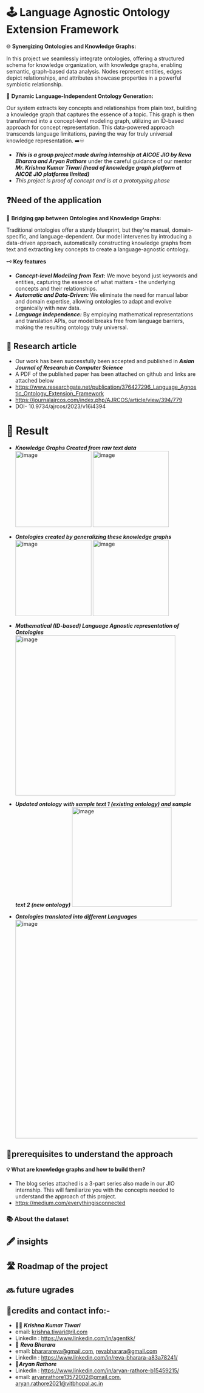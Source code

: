 # 🕹️ Language Agnostic Ontology Extension Framework

🌐 **Synergizing Ontologies and Knowledge Graphs:**

In this project we seamlessly integrate ontologies, offering a structured schema for knowledge organization, with knowledge graphs, enabling semantic, graph-based data analysis. Nodes represent entities, edges depict relationships, and attributes showcase properties in a powerful symbiotic relationship.

🚀 **Dynamic Language-Independent Ontology Generation:**

Our system extracts key concepts and relationships from plain text, building a knowledge graph that captures the essence of a topic. This graph is then transformed into a concept-level modeling graph, utilizing an ID-based approach for concept representation. This data-powered approach transcends language limitations, paving the way for truly universal knowledge representation. ️➡️♾️

* ***This is a group project made during  internship at AICOE JIO by  Reva Bharara and Aryan Rathore*** under the careful guidance of our mentor ***Mr. Krishna Kumar Tiwari (head of knowledge graph platform at AICOE JIO platforms limited)***
* *This project is proof of concept and is at a prototyping phase*

## ❓Need of the application
🔗 **Bridging gap between Ontologies and Knowledge Graphs:**

Traditional ontologies offer a sturdy blueprint, but they're manual, domain-specific, and language-dependent. Our model intervenes by introducing a data-driven approach, automatically constructing knowledge graphs from text and extracting key concepts to create a language-agnostic ontology.

🗝️ **Key features**
* ***Concept-level Modeling from Text:*** We move beyond just keywords and entities, capturing the essence of what matters - the underlying concepts and their relationships.
* ***Automatic and Data-Driven:*** We eliminate the need for manual labor and domain expertise, allowing ontologies to adapt and evolve organically with new data.
* ***Language Independence:*** By employing mathematical representations and translation APIs, our model breaks free from language barriers, making the resulting ontology truly universal.

## 🔬 Research article

* Our work has been successfully been accepted and published in ***Asian Journal of Research in Computer Science***
* A PDF of the published paper has been attached on github and links are attached below
* https://www.researchgate.net/publication/376427296_Language_Agnostic_Ontology_Extension_Framework
* https://journalajrcos.com/index.php/AJRCOS/article/view/394/779
* DOI- 10.9734/ajrcos/2023/v16i4394


# 🏁 Result
* ***Knowledge Graphs Created from raw text data***
  <img width="200" alt="image" src="https://github.com/revabharara/Language-Agnostic-Ontology-Extension-Framework/assets/89579327/2e196c96-ad81-49c4-b075-6eb75f9fcd28">
  <img width="200" alt="image" src="https://github.com/revabharara/Language-Agnostic-Ontology-Extension-Framework/assets/89579327/50b92361-5fe2-47af-bd91-43600fdd738c">

* ***Ontologies created by generalizing these knowledge graphs***
  <img width="200" alt="image" src="https://github.com/revabharara/Language-Agnostic-Ontology-Extension-Framework/assets/89579327/dfb5625a-3f12-4191-b7f9-b88fadaa03b1">
  <img width="200" alt="image" src="https://github.com/revabharara/Language-Agnostic-Ontology-Extension-Framework/assets/89579327/9b8f954c-38ae-4af2-a4bf-8ce526303c46">

* ***Mathematical (ID-based) Language Agnostic representation of Ontologies***
  <img width="421" alt="image" src="https://github.com/revabharara/Language-Agnostic-Ontology-Extension-Framework/assets/89579327/ce8912c5-a726-40f3-950c-281eada683f6">

* ***Updated ontology with sample text 1 (existing ontology) and sample text 2 (new ontology)***
  <img width="262" alt="image" src="https://github.com/revabharara/Language-Agnostic-Ontology-Extension-Framework/assets/89579327/14133cbd-e925-44a6-ad79-a248312d34a5">

* ***Ontologies translated into different Languages***
  <img width="575" alt="image" src="https://github.com/revabharara/Language-Agnostic-Ontology-Extension-Framework/assets/89579327/dbcc336e-a17d-4f10-afe3-881559334d9a">

## 💽prerequisites to understand the approach
#### 💡 What are knowledge graphs and how to build them? 

* The blog series attached is a 3-part series also made in our JIO internship. This will familiarize you with the concepts needed to understand the approach of this project.
* https://medium.com/everythingisconnected

### 📚 About the dataset


## 🖋️ insights


## 🛣️ Roadmap of the project


## 🔜 future ugrades

## 👥credits and contact info:-

* 🧑‍🏫 ***Krishna Kumar Tiwari***
* email: krishna.tiwari@ril.com
* LinkedIn : https://www.linkedin.com/in/agentkk/
* 👩 ***Reva Bharara***
* email: bhararareva@gmail.com, revabharara@gmail.com
* LinkedIn : https://www.linkedin.com/in/reva-bharara-a83a78241/
* 👨***Aryan Rathore***
* LinkedIn : https://www.linkedin.com/in/aryan-rathore-b15459215/
* email: aryanrathore13572002@gmail.com, aryan.rathore2021@vitbhopal.ac.in








